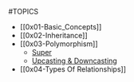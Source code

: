 #TOPICS
- [[0x01-Basic_Concepts]]
- [[0x02-Inheritance]]
- [[0x03-Polymorphism]]
	- [Super](https://www.youtube.com/watch?v=Qb_NUn0TSAU)
	- [Upcasting & Downcasting](https://www.youtube.com/watch?v=HpuH7n9VOYk)
- [[0x04-Types Of Relationships]]